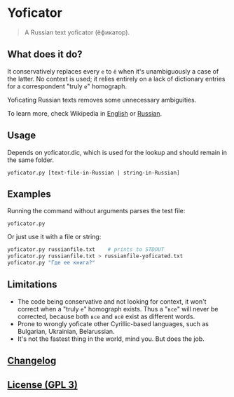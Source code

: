 # Yoficator

> A Russian text yoficator (ёфикатор).

## What does it do?

It conservatively replaces every `е` to `ё` when it's unambiguously a case of the latter. 
No context is used; it relies entirely on a lack of dictionary entries for a correspondent "truly `е`" homograph. 

Yoficating Russian texts removes some unnecessary ambiguities.

To learn more, check Wikipedia in [English](https://en.wikipedia.org/wiki/Yoficator) 
or [Russian](https://ru.wikipedia.org/wiki/Ёфикатор).

## Usage

Depends on yoficator.dic, which is used for the lookup and should remain in the same folder.

`yoficator.py [text-file-in-Russian | string-in-Russian]`

## Examples

Running the command without arguments parses the test file:

`yoficator.py`

Or just use it with a file or string:

```sh
yoficator.py russianfile.txt    # prints to STDOUT
yoficator.py russianfile.txt > russianfile-yoficated.txt
yoficator.py "Где ее книга?"
```

## Limitations

- The code being conservative and not looking for context, it won't correct when a "truly `е`" homograph exists.
  Thus a "`все`" will never be corrected, because both `все` and `всё` exist as different words.
- Prone to wrongly yoficate other Cyrillic-based languages, such as Bulgarian, Ukrainian, Belarussian.
- It's not the fastest thing in the world, mind you. But does the job.

## [Changelog](changelog.md)
## [License (GPL 3)](license.md)
